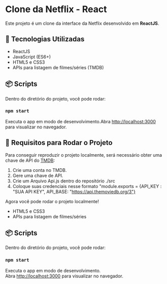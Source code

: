 # Clone da Netflix - React

Este projeto é um clone da interface da Netflix desenvolvido em **ReactJS**.

## 🚀 Tecnologias Utilizadas

- ReactJS
- JavaScript (ES6+)
- HTML5 e CSS3
- APIs para listagem de filmes/séries (TMDB)

## 📦 Scripts

Dentro do diretório do projeto, você pode rodar:

### `npm start`

Executa o app em modo de desenvolvimento.Abra [http://localhost:3000](http://localhost:3000) para visualizar no navegador.

## 🔑 Requisitos para Rodar o Projeto

Para conseguir reproduzir o projeto localmente, será necessário obter uma chave de API do [TMDB](https://www.themoviedb.org/):

1. Crie uma conta no TMDB.
2. Gere uma chave de API.
3. Crie um Arquivo Api.js dentro do repositório ./src
4. Coloque suas credenciais nesse formato "module.exports = {API_KEY : "SUA API KEY", API_BASE: "https://api.themoviedb.org/3"}

Agora você pode rodar o projeto localmente!

- HTML5 e CSS3
- APIs para listagem de filmes/séries

## 📦 Scripts

Dentro do diretório do projeto, você pode rodar:

### `npm start`

Executa o app em modo de desenvolvimento.\
Abra [http://localhost:3000](http://localhost:3000) para visualizar no navegador.
